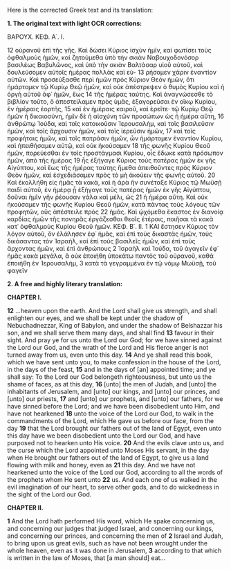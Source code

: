 Here is the corrected Greek text and its translation:

**1. The original text with light OCR corrections:**

ΒΑΡΟΥΧ.
ΚΕΦ. Α΄. Ι.

12 οὐρανοῦ ἐπὶ τῆς γῆς. Καὶ δώσει Κύριος ἰσχὺν ἡμῖν, καὶ φωτίσει
  τοὺς ὀφθαλμοὺς ἡμῶν, καὶ ζητούμεθα ὑπὸ τὴν σκιὰν Ναβουχοδονόσορ
  βασιλέως Βαβυλῶνος, καὶ ὑπὸ τὴν σκιὰν Βαλτάσαρ
  υἱοῦ αὐτοῦ, καὶ δουλεύσομεν αὐτοῖς ἡμέρας πολλὰς καὶ εὑ-
13 ρήσομεν χάριν ἐναντίον αὐτῶν. Καὶ προσεύξασθε περὶ ἡμῶν πρὸς
  Κύριον Θεὸν ἡμῶν, ὅτι ἡμάρτομεν τῷ Κυρίῳ Θεῷ ἡμῶν, καὶ
  οὐκ ἀπέστρεψεν ὁ θυμὸς Κυρίου καὶ ἡ ὀργὴ αὐτοῦ ἀφ᾿ ἡμῶν, ἕως
14 τῆς ἡμέρας ταύτης. Καὶ ἀναγνώσεσθε τὸ βιβλίον τοῦτο, ὃ ἀπεστείλαμεν
  πρὸς ὑμᾶς, ἐξαγορεῦσαι ἐν οἴκῳ Κυρίου, ἐν ἡμέραις ἑορτῆς,
15 καὶ ἐν ἡμέραις καιροῦ, καὶ ἐρεῖτε· τῷ Κυρίῳ Θεῷ ἡμῶν ἡ
  δικαιοσύνη, ἡμῖν δὲ ἡ αἰσχύνη τῶν προσώπων ὡς ἡ ἡμέρα αὕτη,
16 ἀνθρώπῳ Ἰούδα, καὶ τοῖς κατοικοῦσιν Ἱερουσαλήμ, καὶ τοῖς βασιλεῦσιν
  ἡμῶν, καὶ τοῖς ἄρχουσιν ἡμῶν, καὶ τοῖς ἱερεῦσιν ἡμῶν,
17 καὶ τοῖς προφήταις ἡμῶν, καὶ τοῖς πατράσιν ἡμῶν, ὧν ἡμάρτομεν
  ἐναντίον Κυρίου, καὶ ἠπειθήσαμεν αὐτῷ, καὶ οὐκ ἠκούσαμεν
18 τῆς φωνῆς Κυρίου Θεοῦ ἡμῶν, πορεύεσθαι ἐν τοῖς προστάγμασι
  Κυρίου, οἷς ἔδωκε κατὰ πρόσωπον ἡμῶν, ἀπὸ τῆς ἡμέρας
19 ἧς ἐξήγαγε Κύριος τοὺς πατέρας ἡμῶν ἐκ γῆς Αἰγύπτου, καὶ
  ἕως τῆς ἡμέρας ταύτης ἤμεθα ἀπειθοῦντες πρὸς Κύριον Θεὸν
  ἡμῶν, καὶ ἐσχεδιάσαμεν πρὸς τὸ μὴ ἀκούειν τῆς φωνῆς αὐτοῦ.
20 Καὶ ἐκολλήθη εἰς ἡμᾶς τὰ κακά, καὶ ἡ ἀρὰ ἣν συνέταξε Κύριος
  τῷ Μωϋσῇ παιδὶ αὐτοῦ, ἐν ἡμέρᾳ ᾗ ἐξήγαγε τοὺς πατέρας ἡμῶν
  ἐκ γῆς Αἰγύπτου, δοῦναι ἡμῖν γῆν ῥέουσαν γάλα καὶ μέλι, ὡς
21 ἡ ἡμέρα αὕτη. Καὶ οὐκ ἠκούσαμεν τῆς φωνῆς Κυρίου Θεοῦ ἡμῶν,
  κατὰ πάντας τοὺς λόγους τῶν προφητῶν, οὓς ἀπέστειλε πρὸς
22 ἡμᾶς. Καὶ ᾠχόμεθα ἕκαστος ἐν διανοίᾳ καρδίας ἡμῶν τῆς πονηρᾶς
  ἐργάζεσθαι θεοῖς ἑτέροις, ποιῆσαι τὰ κακὰ κατ᾿ ὀφθαλμοὺς
  Κυρίου Θεοῦ ἡμῶν.
ΚΕΦ. Β΄. ΙΙ.
1 ΚΑΙ ἔστησεν Κύριος τὸν λόγον αὐτοῦ, ὃν ἐλάλησεν ἐφ᾿ ἡμᾶς,
  καὶ ἐπὶ τοὺς δικαστὰς ἡμῶν, τοὺς δικάσαντας τὸν Ἰσραήλ, καὶ
  ἐπὶ τοὺς βασιλεῖς ἡμῶν, καὶ ἐπὶ τοὺς ἄρχοντας ἡμῶν, καὶ ἐπὶ ἀνθρώπους
2 Ἰσραὴλ καὶ Ἰούδα, τοῦ ἀγαγεῖν ἐφ᾿ ἡμᾶς κακὰ μεγάλα, ἃ
  οὐκ ἐποιήθη ὑποκάτω παντὸς τοῦ οὐρανοῦ, καθὰ ἐποιήθη ἐν Ἱερουσαλήμ,
3 κατὰ τὰ γεγραμμένα ἐν τῷ νόμῳ Μωϋσῇ, τοῦ φαγεῖν

**2. A free and highly literary translation:**

**CHAPTER I.**

**12** ...heaven upon the earth. And the Lord shall give us strength, and shall enlighten our eyes, and we shall be kept under the shadow of Nebuchadnezzar, King of Babylon, and under the shadow of Belshazzar his son, and we shall serve them many days, and shall find
**13** favour in their sight. And pray ye for us unto the Lord our God; for we have sinned against the Lord our God, and the wrath of the Lord and His fierce anger is not turned away from us, even unto this day.
**14** And ye shall read this book, which we have sent unto you, to make confession in the house of the Lord, in the days of the feast,
**15** and in the days of [an] appointed time; and ye shall say: To the Lord our God belongeth righteousness, but unto us the shame of faces, as at this day,
**16** [unto] the men of Judah, and [unto] the inhabitants of Jerusalem, and [unto] our kings, and [unto] our princes, and [unto] our priests,
**17** and [unto] our prophets, and [unto] our fathers, for we have sinned before the Lord; and we have been disobedient unto Him, and have not hearkened
**18** unto the voice of the Lord our God, to walk in the commandments of the Lord, which He gave us before our face, from the day
**19** that the Lord brought our fathers out of the land of Egypt, even unto this day have we been disobedient unto the Lord our God, and have purposed not to hearken unto His voice.
**20** And the evils clave unto us, and the curse which the Lord appointed unto Moses His servant, in the day when He brought our fathers out of the land of Egypt, to give us a land flowing with milk and honey, even as
**21** this day. And we have not hearkened unto the voice of the Lord our God, according to all the words of the prophets whom He sent unto
**22** us. And each one of us walked in the evil imagination of our heart, to serve other gods, and to do wickedness in the sight of the Lord our God.

**CHAPTER II.**

**1** And the Lord hath performed His word, which He spake concerning us, and concerning our judges that judged Israel, and concerning our kings, and concerning our princes, and concerning the men of
**2** Israel and Judah, to bring upon us great evils, such as have not been wrought under the whole heaven, even as it was done in Jerusalem,
**3** according to that which is written in the law of Moses, that [a man should] eat...
